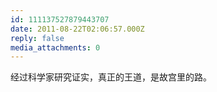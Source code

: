 ```yaml
---
id: 111137527879443707
date: 2011-08-22T02:06:57.000Z
reply: false
media_attachments: 0
---
```


经过科学家研究证实，真正的王道，是故宫里的路。


